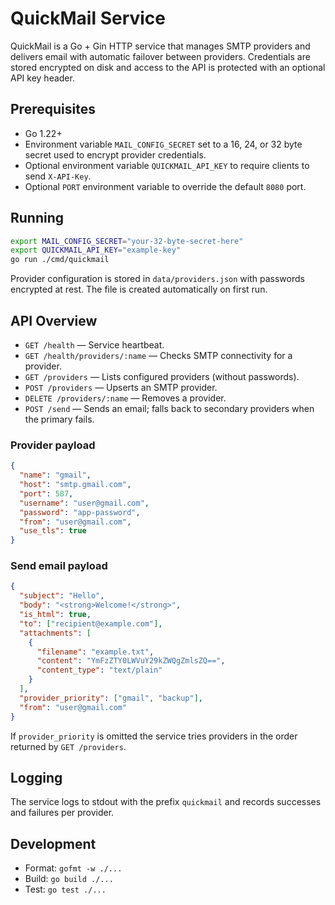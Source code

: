 # QuickMail Service

QuickMail is a Go + Gin HTTP service that manages SMTP providers and delivers email with automatic failover between providers. Credentials are stored encrypted on disk and access to the API is protected with an optional API key header.

## Prerequisites

- Go 1.22+
- Environment variable `MAIL_CONFIG_SECRET` set to a 16, 24, or 32 byte secret used to encrypt provider credentials.
- Optional environment variable `QUICKMAIL_API_KEY` to require clients to send `X-API-Key`.
- Optional `PORT` environment variable to override the default `8080` port.

## Running

```bash
export MAIL_CONFIG_SECRET="your-32-byte-secret-here"
export QUICKMAIL_API_KEY="example-key"
go run ./cmd/quickmail
```

Provider configuration is stored in `data/providers.json` with passwords encrypted at rest. The file is created automatically on first run.

## API Overview

- `GET /health` — Service heartbeat.
- `GET /health/providers/:name` — Checks SMTP connectivity for a provider.
- `GET /providers` — Lists configured providers (without passwords).
- `POST /providers` — Upserts an SMTP provider.
- `DELETE /providers/:name` — Removes a provider.
- `POST /send` — Sends an email; falls back to secondary providers when the primary fails.

### Provider payload

```json
{
  "name": "gmail",
  "host": "smtp.gmail.com",
  "port": 587,
  "username": "user@gmail.com",
  "password": "app-password",
  "from": "user@gmail.com",
  "use_tls": true
}
```

### Send email payload

```json
{
  "subject": "Hello",
  "body": "<strong>Welcome!</strong>",
  "is_html": true,
  "to": ["recipient@example.com"],
  "attachments": [
    {
      "filename": "example.txt",
      "content": "YmFzZTY0LWVuY29kZWQgZmlsZQ==",
      "content_type": "text/plain"
    }
  ],
  "provider_priority": ["gmail", "backup"],
  "from": "user@gmail.com"
}
```

If `provider_priority` is omitted the service tries providers in the order returned by `GET /providers`.

## Logging

The service logs to stdout with the prefix `quickmail` and records successes and failures per provider.

## Development

- Format: `gofmt -w ./...`
- Build: `go build ./...`
- Test: `go test ./...`
